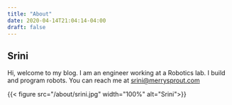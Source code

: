 ```yaml
---
title: "About"
date: 2020-04-14T21:04:14-04:00
draft: false
---
```


## Srini

Hi, welcome to my blog. I am an engineer working at a Robotics lab. I build and program robots. You can reach me at srini@merrysprout.com

{{< figure src="/about/srini.jpg" width="100%" alt="Srini">}}

